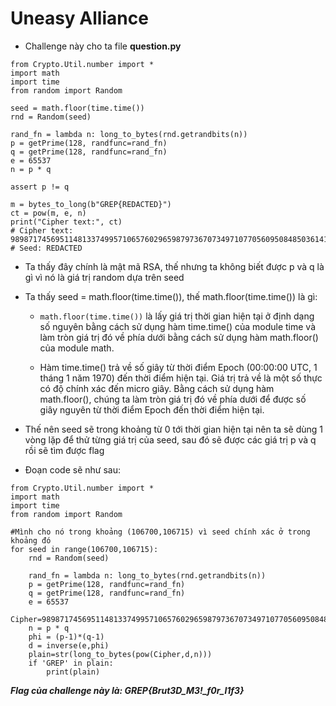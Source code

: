 # **Uneasy Alliance**

-   Challenge này cho ta file **question.py** 

```
from Crypto.Util.number import *
import math
import time
from random import Random

seed = math.floor(time.time())
rnd = Random(seed)

rand_fn = lambda n: long_to_bytes(rnd.getrandbits(n))
p = getPrime(128, randfunc=rand_fn)
q = getPrime(128, randfunc=rand_fn)
e = 65537
n = p * q

assert p != q

m = bytes_to_long(b"GREP{REDACTED}")
ct = pow(m, e, n)
print("Cipher text:", ct)
# Cipher text: 9898717456951148133749957106576029659879736707349710770560950848503614119828
# Seed: REDACTED
```

-   Ta thấy đây chính là mật mã RSA, thế nhưng ta không biết được p và q là gì vì nó là giá trị random dựa trên seed
-  Ta thấy seed = math.floor(time.time()), thế math.floor(time.time()) là gì:
   -  ``math.floor(time.time())`` là lấy giá trị thời gian hiện tại ở định dạng số nguyên bằng cách sử dụng hàm time.time() của module time và làm tròn giá trị đó về phía dưới bằng cách sử dụng hàm math.floor() của module math.

   -  Hàm time.time() trả về số giây từ thời điểm Epoch (00:00:00 UTC, 1 tháng 1 năm 1970) đến thời điểm hiện tại. Giá trị trả về là một số thực có độ chính xác đến micro giây. Bằng cách sử dụng hàm math.floor(), chúng ta làm tròn giá trị đó về phía dưới để được số giây nguyên từ thời điểm Epoch đến thời điểm hiện tại.
-  Thế nên seed sẽ trong khoảng từ 0 tới thời gian hiện tại nên ta sẽ dùng 1 vòng lặp để thử từng giá trị của seed, sau đó sẽ được các giá trị p và q rồi sẽ tìm được flag

-  Đoạn code sẽ như sau:
```
from Crypto.Util.number import *
import math
import time
from random import Random

#Mình cho nó trong khoảng (106700,106715) vì seed chính xác ở trong khoảng đó
for seed in range(106700,106715):
    rnd = Random(seed)

    rand_fn = lambda n: long_to_bytes(rnd.getrandbits(n))
    p = getPrime(128, randfunc=rand_fn)
    q = getPrime(128, randfunc=rand_fn)
    e = 65537
    Cipher=9898717456951148133749957106576029659879736707349710770560950848503614119828
    n = p * q
    phi = (p-1)*(q-1)
    d = inverse(e,phi)
    plain=str(long_to_bytes(pow(Cipher,d,n)))
    if 'GREP' in plain:
        print(plain)
```

***Flag của challenge này là: GREP{Brut3D_M3!_f0r_l1f3}***

